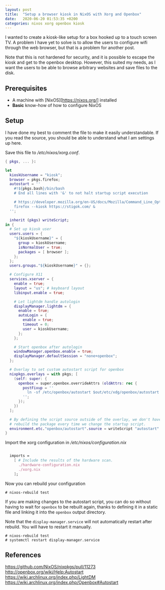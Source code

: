 ```yaml
---
layout: post
title:  "Setup a browser kiosk in NixOS with Xorg and Openbox"
date:   2020-06-20 01:53:35 +0200
categories: nixos xorg openbox kiosk
---
```


I wanted to create a kiosk-like setup for a box hooked up to a touch screen
TV. A problem I have yet to solve is to allow the users to configure wifi
through the web browser, but that is a problem for another post.

Note that this is not hardened for security, and it is possible to escape the
kiosk and get to the openbox desktop. However, this suited my needs, as I
want the users to be able to browse arbitrary websites and save files to the
disk.

## Prerequisites

- A machine with [NixOS][https://nixos.org/] installed
- **Basic** know-how of how to configure NixOS

## Setup

I have done my best to comment the file to make it easily understandable.
If you read the source, you should be able to understand what I am settings up
here.

Save this file to */etc/nixos/xorg.conf*.

```nix
{ pkgs, ... }:

let
  kioskUsername = "kiosk";
  browser = pkgs.firefox;
  autostart = ''
    #!${pkgs.bash}/bin/bash
    # End all lines with '&' to not halt startup script execution

    # https://developer.mozilla.org/en-US/docs/Mozilla/Command_Line_Options
    firefox --kiosk https://stigok.com/ &
  '';

  inherit (pkgs) writeScript;
in {
  # Set up kiosk user
  users.users = {
    "${kioskUsername}" = {
      group = kioskUsername;
      isNormalUser = true;
      packages = [ browser ];
    };
  };
  users.groups."${kioskUsername}" = {};

  # Configure X11
  services.xserver = {
    enable = true;
    layout = "us"; # keyboard layout
    libinput.enable = true;

    # Let lightdm handle autologin
    displayManager.lightdm = {
      enable = true;
      autoLogin = {
        enable = true;
        timeout = 0;
        user = kioskUsername;
      };
    };

    # Start openbox after autologin
    windowManager.openbox.enable = true;
    displayManager.defaultSession = "none+openbox";
  };

  # Overlay to set custom autostart script for openbox
  nixpkgs.overlays = with pkgs; [
    (self: super: {
      openbox = super.openbox.overrideAttrs (oldAttrs: rec {
        postFixup = ''
          ln -sf /etc/openbox/autostart $out/etc/xdg/openbox/autostart
        '';
      });
    })
  ];

  # By defining the script source outside of the overlay, we don't have to
  # rebuild the package every time we change the startup script.
  environment.etc."openbox/autostart".source = writeScript "autostart" autostart;
}
```

Import the xorg configuration in */etc/nixos/configuration.nix*

```nix

  imports =
    [ # Include the results of the hardware scan.
      ./hardware-configuration.nix
      ./xorg.nix
    ];

```

Now you can rebuild your configuration

```
# nixos-rebuild test
```

If you are making changes to the autostart script, you can do so without
having to wait for `openbox` to be rebuilt again, thanks to defining it
in a static file and linking it into the `openbox` output directory.

Note that the `display-manager.service` will not automatically restart
after rebuild. You will have to restart it manually.

```
# nixos-rebuild test
# systemctl restart display-manager.service
```

## References

https://github.com/NixOS/nixpkgs/pull/11273
http://openbox.org/wiki/Help:Autostart
https://wiki.archlinux.org/index.php/LightDM
https://wiki.archlinux.org/index.php/Openbox#Autostart

